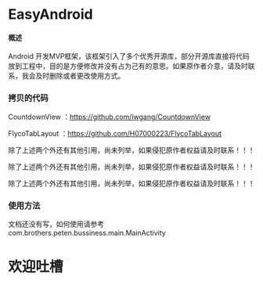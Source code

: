 # EasyAndroid

#### 概述
Android 开发MVP框架，该框架引入了多个优秀开源库，部分开源库直接将代码放到工程中，目的是方便修改并没有占为己有的意思。如果原作者介意，请及时联系，我会及时删除或者更改使用方式。

### 拷贝的代码
CountdownView ：https://github.com/iwgang/CountdownView 

FlycoTabLayout ：https://github.com/H07000223/FlycoTabLayout

除了上述两个外还有其他引用，尚未列举，如果侵犯原作者权益请及时联系！！！

除了上述两个外还有其他引用，尚未列举，如果侵犯原作者权益请及时联系！！！

除了上述两个外还有其他引用，尚未列举，如果侵犯原作者权益请及时联系！！！


### 使用方法
文档还没有写，如何使用请参考 com.brothers.peten.bussiness.main.MainActivity


# 欢迎吐槽
